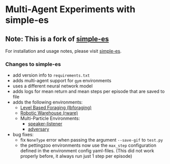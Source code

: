 # Multi-Agent Experiments with simple-es

## Note: This is a fork of [simple-es](https://github.com/jinPrelude/simple-es)

For installation and usage notes, please visit [simple-es](https://github.com/jinPrelude/simple-es).

### Changes to simple-es

- add version info to `requirements.txt`
- adds multi-agent support for `gym` environments
- uses a different neural network model
- adds logs for mean return and mean steps per episode that are saved to file
- adds the following environments:
  - [Level Based Foraging (lbforaging)](https://github.com/semitable/lb-foraging)
  - [Robotic Warehouse (rware)](https://github.com/semitable/robotic-warehouse)
  - Multi-Particle Environments:
    - [speaker-listener](https://pettingzoo.farama.org/environments/mpe/simple_speaker_listener/)
    - [adversary](https://pettingzoo.farama.org/environments/mpe/simple_adversary/#simple-adversary)
- bug fixes:
  - fix `NoneType` error when passing the argument `--save-gif` to `test.py`
  - the pettingzoo environments now use the `max_step` configuration defined in the environment config yaml-files. (This did not work properly before, it always run just 1 step per episode)
